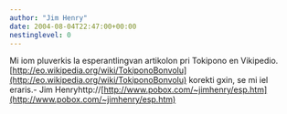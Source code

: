 ```yaml
---
author: "Jim Henry"
date: 2004-08-04T22:47:00+00:00
nestinglevel: 0
---
```

Mi iom pluverkis la esperantlingvan artikolon pri Tokipono en Vikipedio.[http://eo.wikipedia.org/wiki/TokiponoBonvolu](http://eo.wikipedia.org/wiki/TokiponoBonvolu) korekti gxin, se mi iel eraris.- Jim Henryhttp://[http://www.pobox.com/~jimhenry/esp.htm](http://www.pobox.com/~jimhenry/esp.htm)